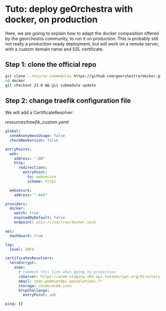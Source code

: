 # Tuto: deploy geOrchestra with docker, on production

Here, we are goinig to explain how to adapt the docker composition offered by the georchestra community, to run it on production.
This is probably still not really a production-ready deployment, but will work on a remote server, with a custom domain name and SSL certificate.

## Step 1: clone the official repo
```bash
git clone --recurse-submodules https://github.com/georchestra/docker.git
cd docker 
git checkout 23.0 && git submodule update
```

## Step 2: change traefik configuration file
We will add a CertificateResolver:

*resources/traefik_custom.yaml:*
```yaml
global: 
  sendAnonymousUsage: false
  checkNewVersion: false

entryPoints:
  web:
    address: ":80"
    http:
      redirections:
        entryPoint:
          to: websecure
          scheme: https

  websecure:
    address: ":443"

providers:
  docker:
    watch: true
    exposedByDefault: false
    endpoint: unix:///var/run/docker.sock

api:
  dashboard: true

log:
  level: INFO

certificatesResolvers:
  letsEncrypt:
    acme:
      # comment this line when going to production
      caServer: https://acme-staging-v02.api.letsencrypt.org/directory
      email: jean.pommier@pi-geosolutions.fr
      storage: /acme/acme.json
      httpChallenge:
        entryPoint: web

ping: {}
```

